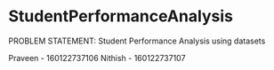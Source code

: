 # StudentPerformanceAnalysis

PROBLEM STATEMENT: Student Performance Analysis using datasets

Praveen - 160122737106
Nithish - 160122737107
